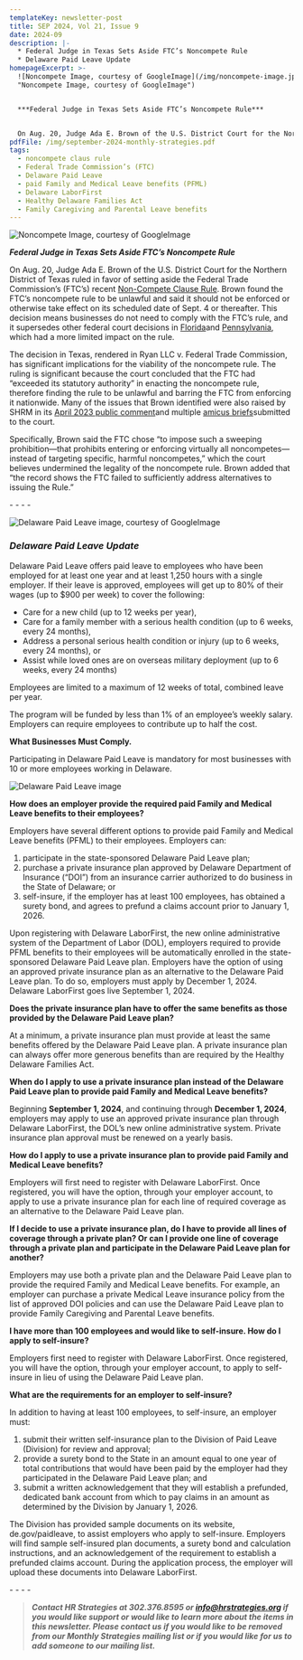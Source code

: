 ```yaml
---
templateKey: newsletter-post
title: SEP 2024, Vol 21, Issue 9
date: 2024-09
description: |-
  * Federal Judge in Texas Sets Aside FTC’s Noncompete Rule
  * Delaware Paid Leave Update
homepageExcerpt: >-
  ![Noncompete Image, courtesy of GoogleImage](/img/noncompete-image.jpg
  "Noncompete Image, courtesy of GoogleImage")


  ***Federal Judge in Texas Sets Aside FTC’s Noncompete Rule***


  On Aug. 20, Judge Ada E. Brown of the U.S. District Court for the Northern District of Texas ruled in favor of setting aside the Federal Trade Commission’s (FTC’s) recent [Non-Compete Clause Rule](https://c.shrm.org/ODIzLVRXUy05ODQAAAGVNG6MWJX9MgRfhJX7vI6-Rwvy9IXCNEEP2932dbP9caUND5FKSQ19BrbesmZeMmvVi8rCvMQ=). Brown found the FTC’s noncompete rule to be unlawful and said it should not be enforced or otherwise take effect on its scheduled date of Sept. 4 or thereafter. This decision means businesses do not need to comply with the FTC’s rule, and it supersedes other federal court decisions in [Florida](https://c.shrm.org/dc/Bblvn7lUvEnneGOj_Jtendf1e1xWHQVCNm6CVwHUV3RZ-_mHRG5OCPRGkYmiepxySeKLBleGrWJi2NyiF2nAWGiu2ixklBbl3OL51MWI87Hb6K1gMTpX4V4g-nPS6m_yxS6WA1dDomnapaNVuNMlJ1OHkO7bwD4WxHI31nV3Ev0GqcHE3Z66Q3zFm6X5vDCt637QoWQfQsIAi6Y3-y1QgVVk_8b84XIY-3EywXpCdlDmyna03HTETX-hHcTMjsRq1AY4BRz-3l5MW_JqWMG6F52j6aVK8Ddut8sHvn8uLp4msie_tKr0syyLVwhhApD6N0hIsQwkVXmIqCyi-gyTMHhJQD1nxuXUWjLpRwIhCXidiRrUeq1T1tPQB-h_duzO/ODIzLVRXUy05ODQAAAGVNG6MWPweXDMo9BH4Y9lC_gyqGp2qnIqrQ8wNsZKPyVFCp1hKJtygMVApx1ekQuu14gh7I3k=)and [Pennsylvania](https://c.shrm.org/dc/Bblvn7lUvEnneGOj_Jtendf1e1xWHQVCNm6CVwHUV3QuFwI4chiSoVf4WhF9Og6q8JDBO1TPmqihH9M_KXCwCUAn-FpN_oKAp5nsb_jhx9bNxdDAqNHkn02gKFi9Njg0cFAhZUdKgeGeEqGeGMn3RVjT4KeG-S0RHYDpOyDqks1ZOOAjW4vmD4BQWmmtIpqa0XHSRn-Gu-lVoxb66fdjrNOyUkxarc41W8BC3aVcve20hxLKMiGGiRzcKc6w4sfc8nR-1hnU09_IUDuAk3PZK7oqX9ZPcRc5iXCCDyB5YkwE5Mw2dDm6VhCCt3_3SULGQGfYbDmYKz4FiQ3pEPOWYLEhkydFOXGxQin5kX2tb_7vDNsTbMJELr3JTNIBD_K4/ODIzLVRXUy05ODQAAAGVNG6MWPweXDMo9BH4Y9lC_gyqGp2qnIqrQ8wNsZKPyVFCp1hKJtygMVApx1ekQuu14gh7I3k=), which had a more limited impact on the rule.
pdfFile: /img/september-2024-monthly-strategies.pdf
tags:
  - noncompete claus rule
  - Federal Trade Commission’s (FTC)
  - Delaware Paid Leave
  - paid Family and Medical Leave benefits (PFML)
  - Delaware LaborFirst
  - Healthy Delaware Families Act
  - Family Caregiving and Parental Leave benefits
---
```

![Noncompete Image, courtesy of GoogleImage](/img/noncompete-image.jpg "Noncompete Image, courtesy of GoogleImage")

***Federal Judge in Texas Sets Aside FTC’s Noncompete Rule***

On Aug. 20, Judge Ada E. Brown of the U.S. District Court for the Northern District of Texas ruled in favor of setting aside the Federal Trade Commission’s (FTC’s) recent [Non-Compete Clause Rule](https://c.shrm.org/ODIzLVRXUy05ODQAAAGVNG6MWJX9MgRfhJX7vI6-Rwvy9IXCNEEP2932dbP9caUND5FKSQ19BrbesmZeMmvVi8rCvMQ=). Brown found the FTC’s noncompete rule to be unlawful and said it should not be enforced or otherwise take effect on its scheduled date of Sept. 4 or thereafter. This decision means businesses do not need to comply with the FTC’s rule, and it supersedes other federal court decisions in [Florida](https://c.shrm.org/dc/Bblvn7lUvEnneGOj_Jtendf1e1xWHQVCNm6CVwHUV3RZ-_mHRG5OCPRGkYmiepxySeKLBleGrWJi2NyiF2nAWGiu2ixklBbl3OL51MWI87Hb6K1gMTpX4V4g-nPS6m_yxS6WA1dDomnapaNVuNMlJ1OHkO7bwD4WxHI31nV3Ev0GqcHE3Z66Q3zFm6X5vDCt637QoWQfQsIAi6Y3-y1QgVVk_8b84XIY-3EywXpCdlDmyna03HTETX-hHcTMjsRq1AY4BRz-3l5MW_JqWMG6F52j6aVK8Ddut8sHvn8uLp4msie_tKr0syyLVwhhApD6N0hIsQwkVXmIqCyi-gyTMHhJQD1nxuXUWjLpRwIhCXidiRrUeq1T1tPQB-h_duzO/ODIzLVRXUy05ODQAAAGVNG6MWPweXDMo9BH4Y9lC_gyqGp2qnIqrQ8wNsZKPyVFCp1hKJtygMVApx1ekQuu14gh7I3k=)and [Pennsylvania](https://c.shrm.org/dc/Bblvn7lUvEnneGOj_Jtendf1e1xWHQVCNm6CVwHUV3QuFwI4chiSoVf4WhF9Og6q8JDBO1TPmqihH9M_KXCwCUAn-FpN_oKAp5nsb_jhx9bNxdDAqNHkn02gKFi9Njg0cFAhZUdKgeGeEqGeGMn3RVjT4KeG-S0RHYDpOyDqks1ZOOAjW4vmD4BQWmmtIpqa0XHSRn-Gu-lVoxb66fdjrNOyUkxarc41W8BC3aVcve20hxLKMiGGiRzcKc6w4sfc8nR-1hnU09_IUDuAk3PZK7oqX9ZPcRc5iXCCDyB5YkwE5Mw2dDm6VhCCt3_3SULGQGfYbDmYKz4FiQ3pEPOWYLEhkydFOXGxQin5kX2tb_7vDNsTbMJELr3JTNIBD_K4/ODIzLVRXUy05ODQAAAGVNG6MWPweXDMo9BH4Y9lC_gyqGp2qnIqrQ8wNsZKPyVFCp1hKJtygMVApx1ekQuu14gh7I3k=), which had a more limited impact on the rule.

The decision in Texas, rendered in Ryan LLC v. Federal Trade Commission, has significant implications for the viability of the noncompete rule. The ruling is significant because the court concluded that the FTC had “exceeded its statutory authority” in enacting the noncompete rule, therefore finding the rule to be unlawful and barring the FTC from enforcing it nationwide. Many of the issues that Brown identified were also raised by SHRM in its [April 2023 public comment](https://c.shrm.org/ODIzLVRXUy05ODQAAAGVNG6MWHAh-HeXj2ohiWDHSU0k-c5hM-XOmSKrUJ92ADbITNYfpAFFjV4kz2vFS0P8DdoxDfo=)and multiple [amicus briefs](https://c.shrm.org/ODIzLVRXUy05ODQAAAGVNG6MWBWu6XZ2lmbCy7cykd0wyFDEK43QxLnU0eGq8EE_BILy9T70tJV-GWDD4UKv5pLZa-c=)submitted to the court.

Specifically, Brown said the FTC chose “to impose such a sweeping prohibition—that prohibits entering or enforcing virtually all noncompetes—instead of targeting specific, harmful noncompetes,” which the court believes undermined the legality of the noncompete rule. Brown added that “the record shows the FTC failed to sufficiently address alternatives to issuing the Rule.”

\-﻿ - - -

![Delaware Paid Leave image, courtesy of GoogleImage](/img/de-paid-leave.jpg "Delaware Paid Leave image, courtesy of GoogleImage")

### ***Delaware Paid Leave Update***

Delaware Paid Leave offers paid leave to employees who have been employed for at least one year and at least 1,250 hours with a single employer. If their leave is approved, employees will get up to 80% of their wages (up to $900 per week) to cover the following:

* Care for a new child (up to 12 weeks per year),
* Care for a family member with a serious health condition (up to 6 weeks, every 24 months),
* Address a personal serious health condition or injury (up to 6 weeks, every 24 months), or
* Assist while loved ones are on overseas military deployment (up to 6 weeks, every 24 months)

Employees are limited to a maximum of 12 weeks of total, combined leave per year.

The program will be funded by less than 1% of an employee’s weekly salary. Employers can require employees to contribute up to half the cost.

**What Businesses Must Comply.**

Participating in Delaware Paid Leave is mandatory for most businesses with 10 or more employees working in Delaware.

![Delaware Paid Leave image](/img/new-note.1.jpeg "Delaware Paid Leave image")

**How does an employer provide the required paid Family and Medical Leave benefits to their employees?**

Employers have several different options to provide paid Family and Medical Leave benefits (PFML) to their employees. Employers can:

1. participate in the state-sponsored Delaware Paid Leave plan;
2. purchase a private insurance plan approved by Delaware Department of Insurance (“DOI”) from an insurance carrier authorized to do business in the State of Delaware; or
3. self-insure, if the employer has at least 100 employees, has obtained a surety bond, and agrees to prefund a claims account prior to January 1, 2026.

Upon registering with Delaware LaborFirst, the new online administrative system of the Department of Labor (DOL), employers required to provide PFML benefits to their employees will be automatically enrolled in the state-sponsored Delaware Paid Leave plan. Employers have the option of using an approved private insurance plan as an alternative to the Delaware Paid Leave plan. To do so, employers must apply by December 1, 2024. Delaware LaborFirst goes live September 1, 2024.

**Does the private insurance plan have to offer the same benefits as those provided by the Delaware Paid Leave plan?**

At a minimum, a private insurance plan must provide at least the same benefits offered by the Delaware Paid Leave plan. A private insurance plan can always offer more generous benefits than are required by the Healthy Delaware Families Act.

**When do I apply to use a private insurance plan instead of the Delaware Paid Leave plan to provide paid Family and Medical Leave benefits?**

Beginning **September 1, 2024**, and continuing through **December 1, 2024**, employers may apply to use an approved private insurance plan through Delaware LaborFirst, the DOL’s new online administrative system. Private insurance plan approval must be renewed on a yearly basis.

**How do I apply to use a private insurance plan to provide paid Family and Medical Leave benefits?**

Employers will first need to register with Delaware LaborFirst. Once registered, you will have the option, through your employer account, to apply to use a private insurance plan for each line of required coverage as an alternative to the Delaware Paid Leave plan.

**If I decide to use a private insurance plan, do I have to provide all lines of coverage through a private plan? Or can I provide one line of coverage through a private plan and participate in the Delaware Paid Leave plan for another?**

Employers may use both a private plan and the Delaware Paid Leave plan to provide the required Family and Medical Leave benefits. For example, an employer can purchase a private Medical Leave insurance policy from the list of approved DOI policies and can use the Delaware Paid Leave plan to provide Family Caregiving and Parental Leave benefits.

**I have more than 100 employees and would like to self-insure. How do I apply to self-insure?**

Employers first need to register with Delaware LaborFirst. Once registered, you will have the option, through your employer account, to apply to self- insure in lieu of using the Delaware Paid Leave plan.

**What are the requirements for an employer to self-insure?**

In addition to having at least 100 employees, to self-insure, an employer must:

1. submit their written self-insurance plan to the Division of Paid Leave (Division) for review and approval;
2. provide a surety bond to the State in an amount equal to one year of total contributions that would have been paid by the employer had they participated in the Delaware Paid Leave plan; and
3. submit a written acknowledgement that they will establish a prefunded, dedicated bank account from which to pay claims in an amount as determined by the Division by January 1, 2026.

The Division has provided sample documents on its website, de.gov/paidleave, to assist employers who apply to self-insure. Employers will find sample self-insured plan documents, a surety bond and calculation instructions, and an acknowledgement of the requirement to establish a prefunded claims account. During the application process, the employer will upload these documents into Delaware LaborFirst.

\-﻿ - - -

> ***Contact HR Strategies at 302.376.8595 or info@hrstrategies.org if you would like support or would like to learn more about the items in this newsletter. Please contact us if you would like to be removed from our Monthly Strategies mailing list or if you would like for us to add someone to our mailing list.***